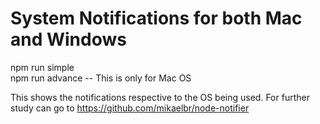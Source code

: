 # System Notifications for both Mac and Windows 

npm run simple 
<br/>
npm run advance -- This is only for Mac OS

This shows the notifications respective to the OS being used. 
For further study can go to https://github.com/mikaelbr/node-notifier
